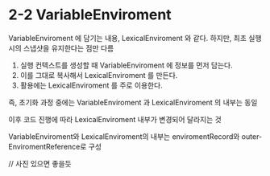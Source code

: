 # 2-2 VariableEnviroment

VariableEnviroment 에 담기는 내용, LexicalEnviroment 와 같다. 하지만, 최초 실행 시의 스냅샷을 유지한다는 점만 다름

1. 실행 컨텍스트를 생성할 때 VariableEnviroment 에 정보를 먼저 담는다.
2. 이를 그대로 복사해서 LexicalEnviroment 를 만든다.
3. 활용에는 LexicalEnviroment 를 주로 이용한다.

즉, 초기화 과정 중에는 VariableEnviroment 과 LexicalEnviroment 의 내부는 동일

이후 코드 진행에 따라 LexicalEnviroment 내부가 변경되어 달라지는 것

VariableEnviroment와 LexicalEnviroment의 내부는 enviromentRecord와 outer-EnviromentReference로 구성

// 사진 있으면 좋을듯
